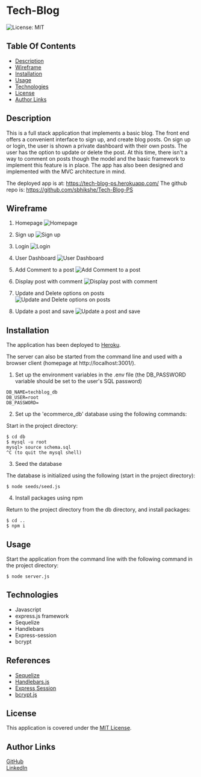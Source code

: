 # Tech-Blog

![License: MIT](https://img.shields.io/badge/License-MIT-green.svg)

## Table Of Contents
* [Description](#description)
* [Wireframe](#wireframe)
* [Installation](#installation)
* [Usage](#usage)
* [Technologies](#technologies)
* [License](#license)
* [Author Links](#author-links)

## Description
This is a full stack application that implements a basic blog. The front end offers a convenient interface to sign up, and create blog posts. On sign up or login, the user is shown a private dashboard with their own posts. The user has the option to update or delete the post. At this time, there isn't a way to comment on posts though the model and the basic framework to implement this feature is in place. The app has also been designed and implemented with the MVC architecture in mind.


The deployed app is at: https://tech-blog-ps.herokuapp.com/
The github repo is: https://github.com/sbhikshe/Tech-Blog-PS

## Wireframe

1. Homepage
![Homepage](./assets/TB_1.png)

2. Sign up
![Sign up](./assets/TB_2.png)

3. Login
![Login](./assets/TB_3.png)

4. User Dashboard
![User Dashboard](./assets/TB_4.png)

5. Add Comment to a post
![Add Comment to a post](./assets/TB_5.png)

6. Display post with comment
![Display post with comment](./assets/TB_6.png)

7. Update and Delete options on posts 
![Update and Delete options on posts](./assets/TB_7.png)

8. Update a post and save 
![Update a post and save](./assets/TB_8.png)


## Installation
The application has been deployed to [Heroku](https://tech-blog-ps.herokuapp.com/).  

The server can also be started from the command line and used with a browser client (homepage at http://localhost:3001/).

1. Set up the environment variables in the .env file (the DB_PASSWORD variable should be set to the user's SQL password)
```
DB_NAME=techblog_db
DB_USER=root
DB_PASSWORD=
```

2. Set up the 'ecommerce_db' database using the following commands: 

Start in the project directory:

``` 
$ cd db
$ mysql -u root
mysql> source schema.sql 
^C (to quit the mysql shell)
```

3. Seed the database

The database is initialized using the following (start in the project directory):

```
$ node seeds/seed.js
```

4. Install packages using npm

Return to the project directory from the db directory, and install packages:

```
$ cd ..
$ npm i
```

## Usage

Start the application from the command line with the following command in the project directory:

```
$ node server.js
```

## Technologies
- Javascript
- express.js framework
- Sequelize 
- Handlebars
- Express-session
- bcrypt

## References
- [Sequelize](https://sequelize.org/docs/v6/core-concepts/model-basics/)
- [Handlebars.js](https://handlebarsjs.com/)
- [Express Session](https://www.npmjs.com/package/express-session)
- [bcrypt.js](https://www.npmjs.com/package/bcrypt)

## License
This application is covered under the [MIT License](https://opensource.org/licenses/MIT).

## Author Links
[GitHub](https://github.com/sbhikshe)\
[LinkedIn](https://www.linkedin.com/in/sripriya-bhikshesvaran-8520992/)

